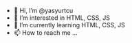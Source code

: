 - 👋 Hi, I’m @yasyurtcu
- 👀 I’m interested in HTML, CSS, JS
- 🌱 I’m currently learning HTML, CSS, JS
- 📫 How to reach me ...

<!---
yasyurtcu/yasyurtcu is a ✨ special ✨ repository because its `README.md` (this file) appears on your GitHub profile.
You can click the Preview link to take a look at your changes.
--->
